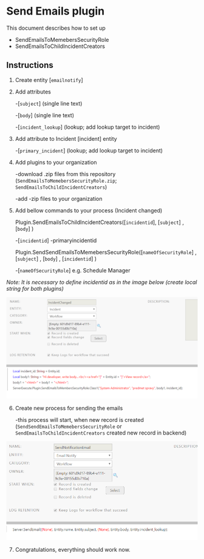 # Send Emails plugin
This document describes how to set up 
- SendEmailsToMemebersSecurityRole
- SendEmailsToChildIncidentCreators

## Instructions
1. Create entity [`emailnotify`]
2. Add attributes
	
    -[`subject`] 		(single line text)
	
    -[`body`] 			(single line text)
	
    -[`incident_lookup`]	(lookup; add lookup target to incident)
3. Add attribute to Incident [incident] entity

    -[`primary_incident`]	(lookup; add lookup target to incident)
4. Add plugins to your organization 

    -download .zip files from this repository (`SendEmailsToMemebersSecurityRole.zip`; `SendEmailsToChildIncidentCreators`)
    
    -add -zip files to your organization
5. Add bellow commands to your process (Incident changed)
    
    Plugin.SendEmailsToChildIncidentCreators([`incidentid`], [`subject`] , [`body`] )
    
    -[`incidentid`] -primaryincidentid

    Plugin.SendSendEmailsToMemebersSecurityRole([`nameOfSecurityRole`] , [`subject`] , [`body`] , [`incidentid`] )
        
    -[`nameOfSecurityRole`] e.g. Schedule Manager

*Note: It is necessary to define incidentid as in the image below (create local string for both plugins)*


![Screenshot](process1.png)

6. Create new process for sending the emails

    -this process will start, when new record is created (`SendSendEmailsToMemebersSecurityRole` or `SendEmailsToChildIncidentCreators` created new record in backend)

![Screenshot](process2.png)

7. Congratulations, everything should work now.
